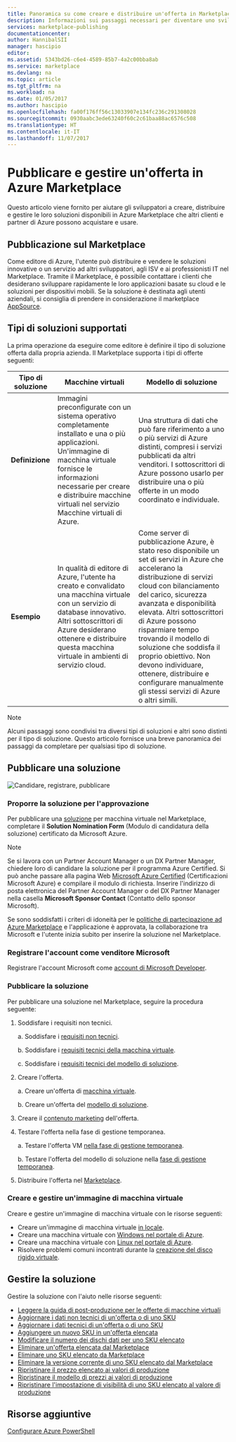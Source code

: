 ```yaml
---
title: Panoramica su come creare e distribuire un'offerta in Marketplace | Documentazione Microsoft
description: Informazioni sui passaggi necessari per diventare uno sviluppatore Microsoft approvato e creare e distribuire un'immagine di macchina virtuale, un modello, un servizio dati o un servizio per sviluppatori in Azure Marketplace
services: marketplace-publishing
documentationcenter: 
author: HannibalSII
manager: hascipio
editor: 
ms.assetid: 5343bd26-c6e4-4589-85b7-4a2c00bba8ab
ms.service: marketplace
ms.devlang: na
ms.topic: article
ms.tgt_pltfrm: na
ms.workload: na
ms.date: 01/05/2017
ms.author: hascipio
ms.openlocfilehash: fa00f176ff56c13033907e134fc236c291308028
ms.sourcegitcommit: 0930aabc3ede63240f60c2c61baa88ac6576c508
ms.translationtype: HT
ms.contentlocale: it-IT
ms.lasthandoff: 11/07/2017
---
```

# <a name="publish-and-manage-an-offer-in-the-azure-marketplace"></a>Pubblicare e gestire un'offerta in Azure Marketplace
Questo articolo viene fornito per aiutare gli sviluppatori a creare, distribuire e gestire le loro soluzioni disponibili in Azure Marketplace che altri clienti e partner di Azure possono acquistare e usare.

## <a name="marketplace-publishing"></a>Pubblicazione sul Marketplace
Come editore di Azure, l'utente può distribuire e vendere le soluzioni innovative o un servizio ad altri sviluppatori, agli ISV e ai professionisti IT nel Marketplace. Tramite il Marketplace, è possibile contattare i clienti che desiderano sviluppare rapidamente le loro applicazioni basate su cloud e le soluzioni per dispositivi mobili. Se la soluzione è destinata agli utenti aziendali, si consiglia di prendere in considerazione il marketplace [AppSource](http://appsource.microsoft.com).


## <a name="supported-types-of-solutions"></a>Tipi di soluzioni supportati
La prima operazione da eseguire come editore è definire il tipo di soluzione offerta dalla propria azienda. Il Marketplace supporta i tipi di offerte seguenti:

|Tipo di soluzione|Macchine virtuali|Modello di soluzione|
|---|---|---|
|**Definizione**|Immagini preconfigurate con un sistema operativo completamente installato e una o più applicazioni. Un'immagine di macchina virtuale fornisce le informazioni necessarie per creare e distribuire macchine virtuali nel servizio Macchine virtuali di Azure.|Una struttura di dati che può fare riferimento a uno o più servizi di Azure distinti, compresi i servizi pubblicati da altri venditori. I sottoscrittori di Azure possono usarlo per distribuire una o più offerte in un modo coordinato e individuale.|
|**Esempio**|In qualità di editore di Azure, l'utente ha creato e convalidato una macchina virtuale con un servizio di database innovativo. Altri sottoscrittori di Azure desiderano ottenere e distribuire questa macchina virtuale in ambienti di servizio cloud.|Come server di pubblicazione Azure, è stato reso disponibile un set di servizi in Azure che accelerano la distribuzione di servizi cloud con bilanciamento del carico, sicurezza avanzata e disponibilità elevata. Altri sottoscrittori di Azure possono risparmiare tempo trovando il modello di soluzione che soddisfa il proprio obiettivo. Non devono individuare, ottenere, distribuire e configurare manualmente gli stessi servizi di Azure o altri simili.|

> [!NOTE]
> Alcuni passaggi sono condivisi tra diversi tipi di soluzioni e altri sono distinti per il tipo di soluzione. Questo articolo fornisce una breve panoramica dei passaggi da completare per qualsiasi tipo di soluzione.

## <a name="publish-a-solution"></a>Pubblicare una soluzione
![Candidare, registrare, pubblicare](media/marketplace-publishing-getting-started/img01.png)

### <a name="nominate-your-solution-for-pre-approval"></a>Proporre la soluzione per l'approvazione
Per pubblicare una [soluzione](https://createopportunity.azurewebsites.net) per macchina virtuale nel Marketplace, completare il **Solution Nomination Form** (Modulo di candidatura della soluzione) certificato da Microsoft Azure.

>[!NOTE]
> Se si lavora con un Partner Account Manager o un DX Partner Manager, chiedere loro di candidare la soluzione per il programma Azure Certified. Si può anche passare alla pagina Web [Microsoft Azure Certified](http://createopportunity.azurewebsites.net) (Certificazioni Microsoft Azure) e compilare il modulo di richiesta. Inserire l'indirizzo di posta elettronica del Partner Account Manager o del DX Partner Manager nella casella **Microsoft Sponsor Contact** (Contatto dello sponsor Microsoft).

Se sono soddisfatti i criteri di idoneità per le [politiche di partecipazione ad Azure Marketplace](http://go.microsoft.com/fwlink/?LinkID=526833) e l'applicazione è approvata, la collaborazione tra Microsoft e l'utente inizia subito per inserire la soluzione nel Marketplace.

### <a name="register-your-account-as-a-microsoft-seller"></a>Registrare l'account come venditore Microsoft
Registrare l'account Microsoft come [account di Microsoft Developer](marketplace-publishing-accounts-creation-registration.md).

### <a name="publish-your-solution"></a>Pubblicare la soluzione
Per pubblicare una soluzione nel Marketplace, seguire la procedura seguente:
1. Soddisfare i requisiti non tecnici.

    a. Soddisfare i [requisiti non tecnici](marketplace-publishing-pre-requisites.md).

    b. Soddisfare i [requisiti tecnici della macchina virtuale](marketplace-publishing-vm-image-creation-prerequisites.md).

    c. Soddisfare i [requisiti tecnici del modello di soluzione](marketplace-publishing-solution-template-creation-prerequisites.md).

2. Creare l'offerta.

    a. Creare un'offerta di [macchina virtuale](marketplace-publishing-vm-image-creation.md).

    b. Creare un'offerta del [modello di soluzione](marketplace-publishing-solution-template-creation.md).

3. Creare il [contenuto marketing](marketplace-publishing-push-to-staging.md) dell'offerta.

4. Testare l'offerta nella fase di gestione temporanea.

    a. Testare l'offerta VM [nella fase di gestione temporanea](marketplace-publishing-vm-image-test-in-staging.md).

    b. Testare l'offerta del modello di soluzione nella [fase di gestione temporanea](marketplace-publishing-solution-template-test-in-staging.md).

5. Distribuire l'offerta nel [Marketplace](marketplace-publishing-push-to-production.md).


### <a name="create-and-manage-a-virtual-machine-image"></a>Creare e gestire un'immagine di macchina virtuale
Creare e gestire un'immagine di macchina virtuale con le risorse seguenti:
* Creare un'immagine di macchina virtuale [in locale](marketplace-publishing-vm-image-creation-on-premise.md).
* Creare una macchina virtuale con [Windows nel portale di Azure](../virtual-machines/virtual-machines-windows-hero-tutorial.md?toc=%2fazure%2fvirtual-machines%2fwindows%2ftoc.json).
* Creare una macchina virtuale con [Linux nel portale di Azure](../virtual-machines/linux/quick-create-portal.md?toc=%2fazure%2fvirtual-machines%2flinux%2ftoc.json).
* Risolvere problemi comuni incontrati durante la [creazione del disco rigido virtuale](marketplace-publishing-vm-image-creation-troubleshooting.md).

## <a name="manage-your-solution"></a>Gestire la soluzione
Gestire la soluzione con l'aiuto nelle risorse seguenti:
* [Leggere la guida di post-produzione per le offerte di macchine virtuali](marketplace-publishing-vm-image-post-publishing.md)
* [Aggiornare i dati non tecnici di un'offerta o di uno SKU](marketplace-publishing-vm-image-post-publishing.md#update-the-nontechnical-details-of-an-offer-or-a-sku)
* [Aggiornare i dati tecnici di un'offerta o di uno SKU](marketplace-publishing-vm-image-post-publishing.md#update-the-technical-details-of-a-sku)
* [Aggiungere un nuovo SKU in un'offerta elencata](marketplace-publishing-vm-image-post-publishing.md#add-a-new-sku-under-a-listed-offer)
* [Modificare il numero dei dischi dati per uno SKU elencato](marketplace-publishing-vm-image-post-publishing.md#change-the-data-disk-count-for-a-listed-sku)
* [Eliminare un'offerta elencata dal Marketplace](marketplace-publishing-vm-image-post-publishing.md)
* [Eliminare uno SKU elencato da Marketplace](marketplace-publishing-vm-image-post-publishing.md#delete-a-listed-sku-from-the-marketplace)
* [Eliminare la versione corrente di uno SKU elencato dal Marketplace](marketplace-publishing-vm-image-post-publishing.md#delete-the-current-version-of-a-listed-sku-from-the-marketplace)
* [Ripristinare il prezzo elencato ai valori di produzione](marketplace-publishing-vm-image-post-publishing.md#revert-the-listing-price-to-production-values)
* [Ripristinare il modello di prezzi ai valori di produzione](marketplace-publishing-vm-image-post-publishing.md#revert-the-billing-model-to-production-values)
* [Ripristinare l'impostazione di visibilità di uno SKU elencato al valore di produzione](marketplace-publishing-vm-image-post-publishing.md#revert-the-visibility-setting-of-a-listed-sku-to-the-production-value)

## <a name="additional-resources"></a>Risorse aggiuntive
[Configurare Azure PowerShell](marketplace-publishing-powershell-setup.md)
